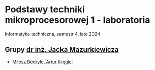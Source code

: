 # Podstawy techniki mikroprocesorowej 1 - laboratoria

Informatyka techniczna, semestr 4, lato 2024

## Grupy [dr inż. Jacka Mazurkiewicza](https://wit.pwr.edu.pl/en/faculty/structure/employees/jacek-mazurkiewicz)

- [Miłosz Bedryło, Artur Kręgiel](https://github.com/Ite-2022-pwr/sem4-ptm1-lab-ak-mb)
